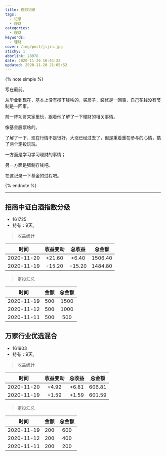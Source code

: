 ```yaml
---
title: 理财记录
tags:
  - 记录
  - 理财
categories:
  - 理财
keywords:
  - 理财
cover: /img/post/jijin.jpg
sticky: 1
abbrlink: 28978
date: 2020-11-20 16:44:22
updated: 2020-11-20 21:05:52
---
```


{% note simple %}

写在最前。

从毕业到现在，基本上没有攒下钱啥的，买房子，装修是一回事，自己花钱没有节制是一回事。

前一阵功哥来家里玩，跟着他了解了一下理财的相关事情。

像基金股票啥的。

了解了一下，现在行情不是很好，大涨已经过去了，但是秉着重在参与的心情，搞了两个定投玩玩。

一方面是学习学习理财的事情；

另一方面是强制存钱吧。

在这记录一下基金的过程吧。

{% endnote %}

---

## 招商中证白酒指数分级

- 161725
- 持有：9天。

> 收益统计

| 时间 | 收益变动 | 总收益 | 总金额 |
| :----: | :--------: | :------: | :------: |
| 2020-11-20 | +21.60 | +6.40 | 1506.40 |
| 2020-11-19 | -15.20 | -15.20 | 1484.80 |

> 定投汇总

| 时间 | 金额 | 总金额 |
| :----: | :----: | :----: |
| 2020-11-19 | 500 | 1500 |
| 2020-11-12 | 500 | 1000 |
| 2020-11-11 | 500 | 500 |

## 万家行业优选混合

- 161903
- 持有：9天。

> 收益统计

|    时间    | 收益变动 | 总收益 | 总金额  |
| :--------: | :------: | :----: | :-----: |
| 2020-11-20 | +4.92 | +6.81 | 606.81 |
| 2020-11-19 |  +1.59  | +1.59 | 601.59 |

> 定投汇总

|    时间    | 金额 | 总金额 |
| :--------: | :--: | :----: |
| 2020-11-19 | 200  |  600   |
| 2020-11-12 | 200  |  400   |
| 2020-11-11 | 200  |  200   |